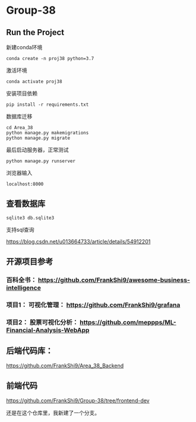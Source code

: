 # Group-38

## Run the Project

新建conda环境

`conda create -n proj38 python=3.7`

激活环境

`conda activate proj38`

安装项目依赖

`pip install -r requirements.txt `

数据库迁移

```
cd Area_38
python manage.py makemigrations
python manage.py migrate
```

最后启动服务器，正常测试
```
python manage.py runserver
```

浏览器输入
```
localhost:8000
```

## 查看数据库

`sqlite3 db.sqlite3`

支持sql查询

https://blog.csdn.net/u013664733/article/details/54912201



## 开源项目参考

### 百科全书： https://github.com/FrankShi9/awesome-business-intelligence

### 项目1： 可视化管理： https://github.com/FrankShi9/grafana

### 项目2： 股票可视化分析： https://github.com/meppps/ML-Financial-Analysis-WebApp



## 后端代码库：
https://github.com/FrankShi9/Area_38_Backend



## 前端代码

https://github.com/FrankShi9/Group-38/tree/frontend-dev

还是在这个仓库里，我新建了一个分支。
